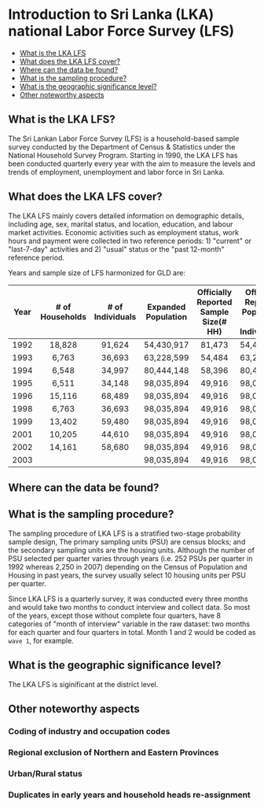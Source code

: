 # Introduction to Sri Lanka (LKA) national Labor Force Survey (LFS)

- [What is the LKA LFS](#what-is-the-lka-lfs)
- [What does the LKA LFS cover?](#what-does-the-lka-lfs-cover)
- [Where can the data be found?](#where-can-the-data-be-found)
- [What is the sampling procedure?](#what-is-the-sampling-procedure)
- [What is the geographic significance level?](#what-is-the-geographic-significance-level)
- [Other noteworthy aspects](#other-noteworthy-aspects)

## What is the LKA LFS?

The Sri Lankan Labor Force Survey (LFS) is a household-based sample survey conducted by the Department of Census & Statistics under the National Household Survey Program. Starting in 1990, the LKA LFS has been conducted quarterly every year with the aim to measure the levels and trends of employment, unemployment and labor force in Sri Lanka. 


## What does the LKA LFS cover?

The LKA LFS mainly covers detailed information on demographic details, including age, sex, marital status, and location, education, and labour market activities. Economic activities such as employment status, work hours and payment were collected in two reference periods: 1) "current" or "last-7-day" activities and 2) "usual" status or the "past 12-month" reference period.   

Years and sample size of LFS harmonized for GLD are:

| **Year**	| **# of Households**	| **# of Individuals**	| **Expanded Population**	| **Officially Reported Sample Size(# HH)**	| **Officially Reported Population (# Individuals)** |
| :------:	| :-------:		| :-------:	 	| :-------:	 	| :-------:	| :-------:	|
| 1992 | 18,828        | 91,624      |  54,430,917  |   81,473   | 54,453,238|
| 1993 | 6,763         | 36,693      |  63,228,599  |   54,484   | 63,228,600|
| 1994 | 6,548         | 34,997      |  80,444,148  |   58,396   | 80,444,148|
| 1995 | 6,511         | 34,148      |  98,035,894 |    49,916   | 98,038,146|
| 1996 | 15,116        | 68,489      |  98,035,894 |    49,916   | 98,038,146|
| 1998 | 6,763         | 36,693      |  98,035,894 |    49,916   | 98,038,146|
| 1999 | 13,402        | 59,480      |  98,035,894 |    49,916   | 98,038,146|
| 2001 | 10,205        | 44,610      |  98,035,894 |    49,916   | 98,038,146|
| 2002 | 14,161        | 58,680      |  98,035,894 |    49,916   | 98,038,146|
| 2003 |         |       |  98,035,894 |    49,916   | 98,038,146|


## Where can the data be found?



## What is the sampling procedure?

The sampling procedure of LKA LFS is a stratified two-stage probability sample design, The primary sampling units (PSU) are census blocks; and the secondary sampling units are the housing units. Although the number of PSU selected per quarter varies through years (i.e. 252 PSUs per quarter in 1992 whereas 2,250 in 2007) depending on the Census of Population and Housing in past years, the survey usually select 10 housing units per PSU per quarter. 

Since LKA LFS is a quarterly survey, it was conducted every three months and would take two months to conduct interview and collect data. So most of the years, except those without complete four quarters, have 8 categories of "month of interview" variable in the raw dataset: two months for each quarter and four quarters in total. Month 1 and 2 would be coded as `wave 1`, for example.

## What is the geographic significance level?

The LKA LFS is siginificant at the district level.


## Other noteworthy aspects  

### Coding of industry and occupation codes




### Regional exclusion of Northern and Eastern Provinces

 
 

### Urban/Rural status






### Duplicates in early years and household heads re-assignment

    
